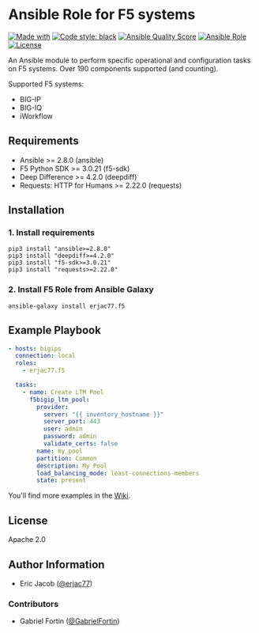 # Ansible Role for F5 systems

[![Made with](https://img.shields.io/badge/made%20with-python-blue.svg)](https://www.python.org)
[![Code style: black](https://img.shields.io/badge/code%20style-black-000000.svg)](https://github.com/python/black)
[![Ansible Quality Score](https://img.shields.io/ansible/quality/46429)](https://galaxy.ansible.com/erjac77/docker)
[![Ansible Role](https://img.shields.io/ansible/role/46429)](https://galaxy.ansible.com/erjac77/docker)
[![License](https://img.shields.io/badge/License-Apache%202.0-yellowgreen.svg)](https://opensource.org/licenses/Apache-2.0)

An Ansible module to perform specific operational and configuration tasks on F5 systems.
Over 190 components supported (and counting).

Supported F5 systems:

- BIG-IP
- BIG-IQ
- iWorkflow

## Requirements

- Ansible >= 2.8.0 (ansible)
- F5 Python SDK >= 3.0.21 (f5-sdk)
- Deep Difference >= 4.2.0 (deepdiff)
- Requests: HTTP for Humans >= 2.22.0 (requests)

## Installation

### 1. Install requirements

```shell
pip3 install "ansible>=2.8.0"
pip3 install "deepdiff>=4.2.0"
pip3 install "f5-sdk>=3.0.21"
pip3 install "requests>=2.22.0"
```

### 2. Install F5 Role from Ansible Galaxy

```shell
ansible-galaxy install erjac77.f5
```

## Example Playbook

```yaml
- hosts: bigips
  connection: local
  roles:
    - erjac77.f5

  tasks:
    - name: Create LTM Pool
      f5bigip_ltm_pool:
        provider:
          server: "{{ inventory_hostname }}"
          server_port: 443
          user: admin
          password: admin
          validate_certs: false
        name: my_pool
        partition: Common
        description: My Pool
        load_balancing_mode: least-connections-members
        state: present
```

You'll find more examples in the [Wiki](https://github.com/erjac77/ansible-role-f5/wiki/Playbook-Examples).

## License

Apache 2.0

## Author Information

- Eric Jacob ([@erjac77](https://github.com/erjac77))

### Contributors

- Gabriel Fortin ([@GabrielFortin](https://github.com/GabrielFortin))
